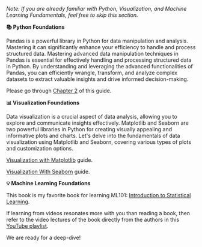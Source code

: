 
_Note: If you are already familiar with Python, Visualization, and Machine Learning Fundamentals, feel free to skip this section._

**📚 Python Foundations**

Pandas is a powerful library in Python for data manipulation and analysis. Mastering it can significantly enhance your efficiency to handle and process structured data. Mastering advanced data manipulation techniques in Pandas is essential for effectively handling and processing structured data in Python. By understanding and leveraging the advanced functionalities of Pandas, you can efficiently wrangle, transform, and analyze complex datasets to extract valuable insights and drive informed decision-making.  

Please go through [Chapter 2](https://jakevdp.github.io/PythonDataScienceHandbook/index.html) of this guide.  

**📊 Visualization Foundations**

Data visualization is a crucial aspect of data analysis, allowing you to explore and communicate insights effectively. Matplotlib and Seaborn are two powerful libraries in Python for creating visually appealing and informative plots and charts. Let's delve into the fundamentals of data visualization using Matplotlib and Seaborn, covering various types of plots and customization options.

[Visualization with Matplotlib](https://jakevdp.github.io/PythonDataScienceHandbook/04.00-introduction-to-matplotlib.html) guide.

[Visualization With Seaborn](https://jakevdp.github.io/PythonDataScienceHandbook/04.14-visualization-with-seaborn.html) guide.

**💡 Machine Learning Foundations**

This book is my favorite book for learning ML101: [Introduction to Statistical Learning](https://www.statlearning.com/).  

If learning from videos resonates more with you than reading a book, then refer to the video lectures of the book directly from the authors in this [YouTube playlist](https://www.youtube.com/@datascienceanalytics1826/playlists).

We are ready for a deep-dive!